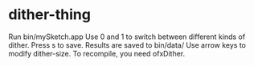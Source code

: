 # dither-thing
Run bin/mySketch.app 
Use 0 and 1 to switch between different kinds of dither.
Press s to save. Results are saved to bin/data/
Use arrow keys to modify dither-size.
To recompile, you need ofxDither.

